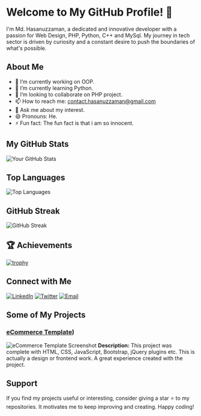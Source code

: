 # Welcome to My GitHub Profile! 👋

I'm Md. Hasanuzzaman, a dedicated and innovative developer with a passion for Web Design, PHP, Python, C++ and MySql. My journey in tech sector is driven by curiosity and a constant desire to push the boundaries of what's possible.

## About Me

- 🔭 I’m currently working on OOP.
- 🌱 I’m currently learning Python.
- 👯 I’m looking to collaborate on PHP project.
- 📫 How to reach me: contact.hasanuzzaman@gmail.com
- 💬 Ask me about my interest.
- 😄 Pronouns: He.
- ⚡ Fun fact: The fun fact is that i am so innocent.

## My GitHub Stats

![Your GitHub Stats](https://github-readme-stats.vercel.app/api?username=HasanOfficial27&show_icons=true&theme=radical)

## Top Languages

![Top Languages](https://github-readme-stats.vercel.app/api/top-langs/?username=HasanOfficial27&layout=compact&theme=radical)

## GitHub Streak

![GitHub Streak](https://github-readme-streak-stats.herokuapp.com/?user=HasanOfficial27&theme=radical&hide_border=false)

## 🏆 Achievements

[![trophy](https://github-profile-trophy.vercel.app/?username=HasanOfficial27&theme=darkhub&no-frame=true)](https://github.com/ryo-ma/github-profile-trophy)

## Connect with Me

[![LinkedIn](https://img.shields.io/badge/-LinkedIn-blue?style=flat-square&logo=LinkedIn&logoColor=white&link=https://www.linkedin.com/in/HasanOfficial277)](https://www.linkedin.com/in/HasanOfficial277)
[![Twitter](https://img.shields.io/badge/-Twitter-blue?style=flat-square&logo=Twitter&logoColor=white&link=https://twitter.com/HasanOfficial27)](https://twitter.com/HasanOfficial27)
[![Email](https://img.shields.io/badge/-Email-red?style=flat-square&logo=Gmail&logoColor=white&link=mailto:contact.hasanuzzaman@gmail.com)](mailto:contact.hasanuzzaman@gmail.com)

## Some of My Projects

### [eCommerce Template](https://github.com/HasanOfficial27/eCommerce-Template))

![eCommerce Template Screenshot](https://github.com/HasanOfficial27/eCommerce-Template/raw/main/screenshot.png)
**Description:** This project was complete with HTML, CSS, JavaScript, Bootstrap, jQuery plugins etc. This is actually a design or frontend work. A great experience created with the project.

<!--### [Project 2](https://github.com/HasanOfficial27/Project2)

![Project 2 Screenshot](https://github.com/HasanOfficial27/Project2/raw/main/screenshot.png)
Description of Project 2.-->

## Support

If you find my projects useful or interesting, consider giving a star ⭐ to my repositories. It motivates me to keep improving and creating. Happy coding!
